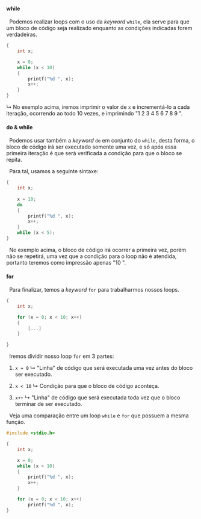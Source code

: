 
#### while

&nbsp; Podemos realizar loops com o uso da *keyword* `while`, ela serve para que um bloco de código seja realizado enquanto as condições indicadas forem verdadeiras.

```c
{
	int x;

	x = 0;
	while (x < 10)
	{
		printf("%d ", x);
		x++;
	}
}
```

&rdsh; No exemplo acima, iremos imprimir o valor de `x` e incrementá-lo a cada iteração, ocorrendo ao todo 10 vezes, e imprimindo "1 2 3 4 5  6 7 8 9 ".

#### do & while

&nbsp; Podemos usar também a *keyword* `do` em conjunto do `while`, desta forma, o bloco de código irá ser executado somente uma vez, e só após essa primeira iteração é que será verificada a condição para que o bloco se repita.

&nbsp; Para tal, usamos a seguinte sintaxe:

```c
{
	int x;
	
	x = 10;
	do
	{
		printf("%d ", x);
		x++;
	}
	while (x < 5);
}
```

&nbsp; No exemplo acima, o bloco de código irá ocorrer a primeira vez, porém não se repetirá, uma vez que a condição para o loop não é atendida, portanto teremos como impressão apenas "10 ".

#### for

&nbsp; Para finalizar, temos a *keyword* `for` para trabalharmos nossos loops.
```c
{
	int x;

	for (x = 0; x < 10; x++)
	{
		[...]
	}

}
```

&nbsp; Iremos dividir nosso loop `for` em 3 partes:

1. `x = 0`
&rdsh; "Linha" de código que será executada uma vez antes do bloco ser executado.

3. `x < 10`
&rdsh; Condição para que o bloco de código aconteça.

5. `x++`
&rdsh; "Linha" de código que será executada toda vez que o bloco terminar de ser executado.

&nbsp; Veja uma comparação entre um loop `while` e `for` que possuem a mesma função.

```c
#include <stdio.h>

{
	int x;

	x = 0;
	while (x < 10)
	{
		printf("%d ", x);
		x++;
	}

	for (x = 0; x < 10; x++)
		printf("%d ", x);
}
```
